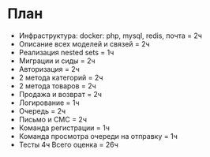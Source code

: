 # План
* Инфраструктура: docker: php, mysql, redis, почта = 2ч
* Описание всех моделей и связей = 2ч
* Реализация nested sets = 1ч
* Миграции и сиды = 2ч
* Авторизация = 2ч
* 2 метода категорий = 2ч 
* 2 метода товаров = 2ч
* Продажа и возврат = 2ч
* Логирование = 1ч
* Очередь = 2ч
* Письмо и СМС = 2ч
* Команда регистрации = 1ч
* Команда просмотра очереди на отправку = 1ч
* Тесты 4ч
Всего оценка = 26ч